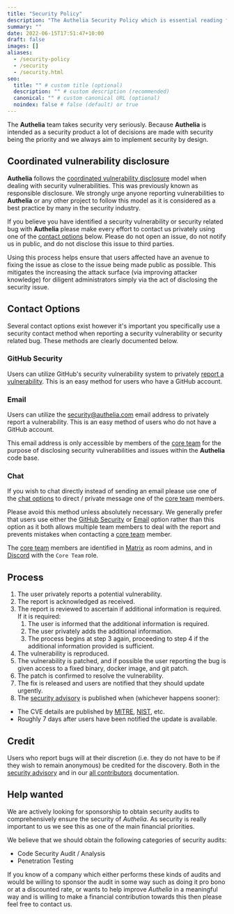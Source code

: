 ```yaml
---
title: "Security Policy"
description: "The Authelia Security Policy which is essential reading for reporting security issues"
summary: ""
date: 2022-06-15T17:51:47+10:00
draft: false
images: []
aliases:
  - /security-policy
  - /security
  - /security.html
seo:
  title: "" # custom title (optional)
  description: "" # custom description (recommended)
  canonical: "" # custom canonical URL (optional)
  noindex: false # false (default) or true
---
```


The __Authelia__ team takes security very seriously. Because __Authelia__ is intended as a security product a lot of
decisions are made with security being the priority and we always aim to implement security by design.

## Coordinated vulnerability disclosure

__Authelia__ follows the [coordinated vulnerability disclosure] model when dealing with security vulnerabilities. This
was previously known as responsible disclosure. We strongly urge anyone reporting vulnerabilities to __Authelia__ or any
other project to follow this model as it is considered as a best practice by many in the security industry.

If you believe you have identified a security vulnerability or security related bug with __Authelia__ please make every
effort to contact us privately using one of the [contact options](#contact-options) below. Please do not open an issue,
do not notify us in public, and do not disclose this issue to third parties.

Using this process helps ensure that users affected have an avenue to fixing the issue as close to the issue being
made public as possible. This mitigates the increasing the attack surface (via improving attacker knowledge) for
diligent administrators simply via the act of disclosing the security issue.

## Contact Options

Several contact options exist however it's important you specifically use a security contact method when reporting a
security vulnerability or security related bug. These methods are clearly documented below.

### GitHub Security

Users can utilize GitHub's security vulnerability system to privately [report a vulnerability]. This is an easy method
for users who have a GitHub account.

### Email

Users can utilize the [security@authelia.com](mailto:security@authelia.com) email address to privately report a
vulnerability. This is an easy method of users who do not have a GitHub account.

This email address is only accessible by members of the [core team] for the purpose of disclosing security
vulnerabilities and issues within the __Authelia__ code base.

### Chat

If you wish to chat directly instead of sending an email please use one of the
[chat options](../information/contact.md#chat) to direct / private message one of the [core team] members.

Please avoid this method unless absolutely necessary. We generally prefer that users use either the
[GitHub Security](#github-security) or [Email](#email) option rather than this option as it both allows multiple team
members to deal with the report and prevents mistakes when contacting a [core team] member.

The [core team] members are identified in [Matrix](../information/contact.md#matrix) as room admins, and in
[Discord](../information/contact.md#discord) with the `Core Team` role.

## Process

1. The user privately reports a potential vulnerability.
2. The report is acknowledged as received.
3. The report is reviewed to ascertain if additional information is required. If it is required:
   1. The user is informed that the additional information is required.
   2. The user privately adds the additional information.
   3. The process begins at step 3 again, proceeding to step 4 if the additional information provided is sufficient.
4. The vulnerability is reproduced.
5. The vulnerability is patched, and if possible the user reporting the bug is given access to a fixed binary, docker
   image, and git patch.
6. The patch is confirmed to resolve the vulnerability.
7. The fix is released and users are notified that they should update urgently.
8. The [security advisory] is published when (whichever happens sooner):
  - The CVE details are published by [MITRE], [NIST], etc.
  - Roughly 7 days after users have been notified the update is available.

[MITRE]: https://www.mitre.org/
[NIST]: https://www.nist.gov/

## Credit

Users who report bugs will at their discretion (i.e. they do not have to be if they wish to remain anonymous) be
credited for the discovery. Both in the [security advisory] and in our
[all contributors] documentation.

## Help wanted

We are actively looking for sponsorship to obtain security audits to comprehensively ensure the security of _Authelia_.
As security is really important to us we see this as one of the main financial priorities.

We believe that we should obtain the following categories of security audits:

* Code Security Audit / Analysis
* Penetration Testing

If you know of a company which either performs these kinds of audits and would be willing to sponsor the audit in some
way such as doing it pro bono or at a discounted rate, or wants to help improve _Authelia_ in a meaningful way and is
willing to make a financial contribution towards this then please feel free to contact us.

[coordinated vulnerability disclosure]: https://en.wikipedia.org/wiki/Coordinated_vulnerability_disclosure
[security advisory]: https://github.com/authelia/authelia/security/advisories
[report a vulnerability]: https://github.com/authelia/authelia/security/advisories/new
[core team]: ../information/about.md#core-team
[all contributors]: https://github.com/authelia/authelia/blob/master/README.md#contribute
